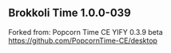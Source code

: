 ## Brokkoli Time 1.0.0-039

Forked from: Popcorn Time CE YIFY 0.3.9 beta
https://github.com/PopcornTime-CE/desktop